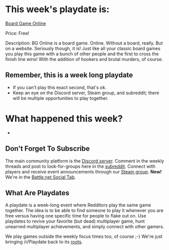 # This week's playdate is:

[Board Game Online](https://www.boardgame-online.com/)

Price: Free!

Description: BG Online is a board game. Online. Without a board, really. But on a website. Seriously though, it is! Just like all your classic board games you play this game with a bunch of other people and the first to cross the finish line wins! With the addition of hookers and brutal murders, of course.

## Remember, this is a week long playdate

- If you can't play this exact second, that's ok.
- Keep an eye on the Discord server, Steam group, and subreddit; there will be multiple opportunities to play together.

# What happened this week?

- 

## Don't Forget To Subscribe

The main community platform is the [Discord server](https://discord.gg/playdate). Comment in the weekly threads and post to look-for-groups here in the [subreddit](https://www.reddit.com/r/Playdate/submit?selftext=true). Connect with players and receive event announcements through our [Steam group](http://steamcommunity.com/groups/joinplaydate). **New!** We're in the [Battle.net Social Tab](https://blizzard.com/invite/eal73ILVO).

## What Are Playdates

A playdate is a week-long event where Redditors play the same game together. The idea is to be able to find someone to play it whenever you are free versus having one specific time for people to flake out on. Use playdates to revive your favorite (but dead) multiplayer game, hunt unearned multiplayer achievements, and simply connect with other gamers.

We play games outside the weekly focus times too, of course ;-) We're just bringing /r/Playdate back to its [roots](https://www.reddit.com/r/gaming/comments/j8hpz/idea_for_subreddit_organize_nights_around/).
